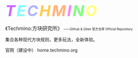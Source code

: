 <font size=7 color=#CC66FF>***T***</font>
<font size=7 color=#7FFFFF>***E***</font>
<font size=7 color=#B2B2FF>***C***</font>
<font size=7 color=#FFCC4C>***H***</font>
<font size=7 color=#FFB27F>***M***</font>
<font size=7 color=#FF7FFF>***I***</font>
<font size=7 color=#7FFF7F>***N***</font>
<font size=7 color=#FFFF7F>***O***</font>

<font size=3>《Techmino:方块研究所》</font>
<font size=1>——Github & Gitee 官方仓库 Official Repository</font>

集合各种现代方块规则，更多玩法，全新体验。

官网（建设中） home.techmino.org